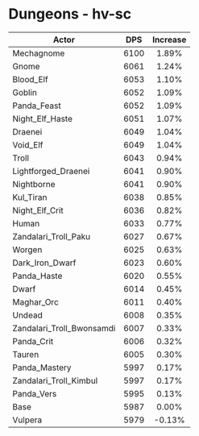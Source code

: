 # Dungeons - hv-sc
| Actor | DPS | Increase |
|---|:---:|:---:|
|Mechagnome|6100|1.89%|
|Gnome|6061|1.24%|
|Blood_Elf|6053|1.10%|
|Goblin|6052|1.09%|
|Panda_Feast|6052|1.09%|
|Night_Elf_Haste|6051|1.07%|
|Draenei|6049|1.04%|
|Void_Elf|6049|1.04%|
|Troll|6043|0.94%|
|Lightforged_Draenei|6041|0.90%|
|Nightborne|6041|0.90%|
|Kul_Tiran|6038|0.85%|
|Night_Elf_Crit|6036|0.82%|
|Human|6033|0.77%|
|Zandalari_Troll_Paku|6027|0.67%|
|Worgen|6025|0.63%|
|Dark_Iron_Dwarf|6023|0.60%|
|Panda_Haste|6020|0.55%|
|Dwarf|6014|0.45%|
|Maghar_Orc|6011|0.40%|
|Undead|6008|0.35%|
|Zandalari_Troll_Bwonsamdi|6007|0.33%|
|Panda_Crit|6006|0.32%|
|Tauren|6005|0.30%|
|Panda_Mastery|5997|0.17%|
|Zandalari_Troll_Kimbul|5997|0.17%|
|Panda_Vers|5995|0.13%|
|Base|5987|0.00%|
|Vulpera|5979|-0.13%|
